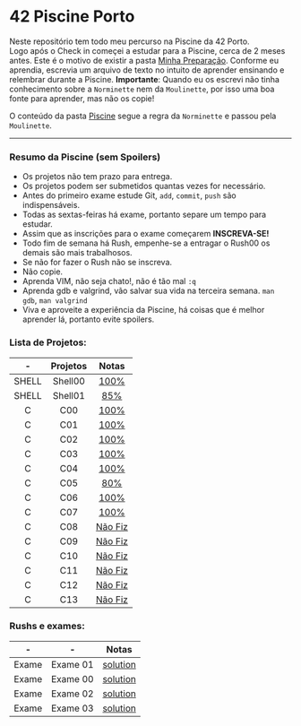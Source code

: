 # 42 Piscine Porto
 Neste repositório tem todo meu percurso na Piscine da 42 Porto. <br/>
 Logo após o Check in começei a estudar para a Piscine, cerca de 2 meses antes. Este é o motivo de existir a pasta [Minha Preparação](/preparacao). Conforme eu aprendia, escrevia um arquivo de texto no intuito de aprender ensinando e relembrar durante a Piscine. **Importante**: Quando eu os escrevi não tinha conhecimento sobre a `Norminette` nem da `Moulinette`, por isso  uma boa fonte para aprender, mas não os copie!
 
 O conteúdo da pasta [Piscine](/piscine) segue a regra da `Norminette` e passou pela `Moulinette`.

 ---

### **Resumo da Piscine (sem Spoilers)** <br/>
- Os projetos não tem prazo para entrega. <br/>
- Os projetos podem ser submetidos quantas vezes for necessário.
- Antes do primeiro exame estude Git, `add`, `commit`, `push` são indispensáveis.
- Todas as sextas-feiras há exame, portanto separe um tempo para estudar.
- Assim que as inscrições para o exame começarem **INSCREVA-SE!**
- Todo fim de semana há Rush, empenhe-se a entragar o Rush00 os demais são mais trabalhosos.
- Se não for fazer o Rush não se inscreva.
- Não copie.
- Aprenda VIM, não seja chato!, não é tão mal `:q`
- Aprenda gdb e valgrind, vão salvar sua vida na terceira semana. `man gdb`, `man valgrind`
- Viva e aproveite a experiência da Piscine, há coisas que é melhor aprender lá, portanto evite spoilers.

 ### Lista de Projetos:
|-          | Projetos      | Notas         |
| :---:     | :--------------:| :----------:|
| SHELL     | Shell00 | [100%](/Piscine/shell00) |
| SHELL     | Shell01 |  [85%](/Piscine./shell01)  |
| C | C00   | [100%](/Piscine/c00) | 
| C | C01 | [100%](/Piscine/c01) | 
| C | C02 | [100%](/Piscine/c02) | 
| C | C03 |  [100%](/Piscine/c03) | 
| C | C04 |  [100%](/Piscine/c04)| 
| C | C05 | [80%](/Piscine/c05)| 
| C | C06 | [100%](/Piscine/c06) | 
| C | C07 |  [100%](/Piscine/c07)| 
| C | C08 | [Não Fiz](/Piscine/c08) |
| C | C09 |  [Não Fiz](/Piscine/c09)| 
| C | C10 | [Não Fiz](/Piscine/c10) | 
| C | C11 | [Não Fiz](/Piscine/c11) | 
| C | C12 |  [Não Fiz](/Piscine/c12) | 
| C | C13 | [Não Fiz](/Piscine/c13) | 

### Rushs e exames:
| -| -    | Notas         | 
| :--:| :---: |  :----------:|
| Exame| Exame 01 | [solution](/EXAM01) | 
| Exame| Exame 00 | [solution](/EXAM00) | 
| Exame| Exame 02 | [solution](/EXAM02) | 
| Exame| Exame 03 |  [solution](/EXAM03)| 
